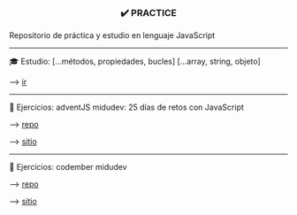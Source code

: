 <h3 align="center">✔️ PRACTICE </h3>
<p>Repositorio de práctica y estudio en lenguaje JavaScript</p>
<hr/>
<span>🎓 Estudio: [...métodos, propiedades, bucles] [...array, string, objeto]</span>

<span>--> <a href="https://github.com/LuciaMeyer/practice/tree/main/helpers" target="_blank"> ir</a></span>&nbsp;
<hr/>
<span>📌 Ejercicios: adventJS midudev: 25 días de retos con JavaScript</span>

<span>--> <a href="https://github.com/LuciaMeyer/practice/tree/main/adventJS" target="_blank"> repo</a></span>&nbsp;

<span>--> <a href="https://adventjs.dev/" target="_blank"> sitio</a></span>&nbsp;
<hr/>
<span>📌 Ejercicios: codember midudev </span>

<span>--> <a href="https://github.com/LuciaMeyer/practice/tree/main/codember" target="_blank"> repo</a></span>&nbsp;

<span>--> <a href="https://codember.dev/" target="_blank"> sitio</a></span>&nbsp;
